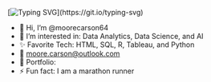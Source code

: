 [![Typing SVG](https://readme-typing-svg.demolab.com/?lines=Hey+everyone!+My+name+is+Carson;Welcome+to+my+profile!)](https://git.io/typing-svg)

- 👋 Hi, I’m @moorecarson64
- 👀 I’m interested in: Data Analytics, Data Science, and AI
- ✨ Favorite Tech: HTML, SQL, R, Tableau, and Python
- 📧 moore.carson@outlook.com
- 🎨 Portfolio:
- ⚡ Fun fact: I am a marathon runner

<!---
moorecarson64/moorecarson64 is a ✨ special ✨ repository because its `README.md` (this file) appears on your GitHub profile.
You can click the Preview link to take a look at your changes.
--->
